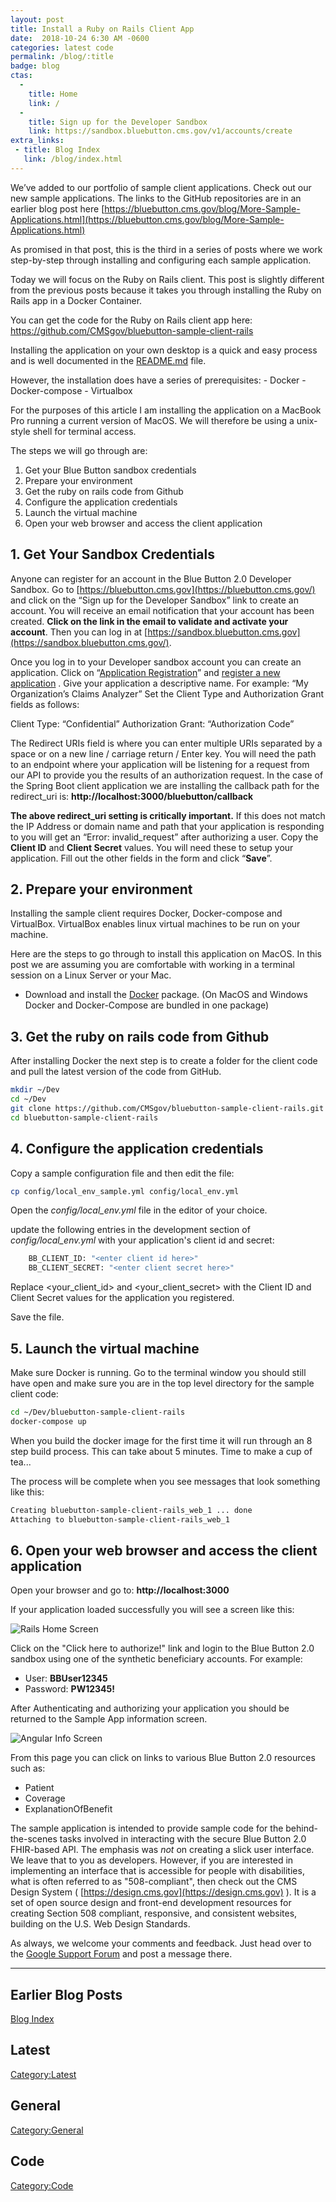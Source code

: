 ```yaml
---
layout: post
title: Install a Ruby on Rails Client App
date:  2018-10-24 6:30 AM -0600
categories: latest code
permalink: /blog/:title
badge: blog
ctas:
  -
    title: Home
    link: /
  -
    title: Sign up for the Developer Sandbox
    link: https://sandbox.bluebutton.cms.gov/v1/accounts/create
extra_links:
 - title: Blog Index
   link: /blog/index.html
---
```


We’ve added to our portfolio of sample client applications.
Check out our new sample applications. The links to the GitHub
repositories are in an earlier blog post here
[https://bluebutton.cms.gov/blog/More-Sample-Applications.html](https://bluebutton.cms.gov/blog/More-Sample-Applications.html)

As promised in that post, this is the third in a series of posts where we work step-by-step
through installing and configuring each sample application.

Today we will focus on the Ruby on Rails client. This post is slightly different from the
previous posts because it takes you through installing the Ruby on Rails app in a
Docker Container.

You can get the code for the Ruby on Rails client app here:
https://github.com/CMSgov/bluebutton-sample-client-rails

Installing the application on your own desktop is a quick and easy process and is well
documented in the [README.md](https://github.com/CMSgov/bluebutton-sample-client-rails/blob/master/README.md) file.

However, the installation does have a series of prerequisites:
    - Docker
    - Docker-compose
    - Virtualbox

For the purposes of this article I am installing the application on a MacBook Pro running
a current version of MacOS. We will therefore be using a unix-style shell for terminal access.

The steps we will go through are:
1. Get your Blue Button sandbox credentials
2. Prepare your environment
3. Get the ruby on rails code from Github
4. Configure the application credentials
5. Launch the virtual machine
6. Open your web browser and access the client application

## 1. Get Your Sandbox Credentials
Anyone can register for an account in the Blue Button 2.0 Developer Sandbox.
Go to  [https://bluebutton.cms.gov](https://bluebutton.cms.gov/)  and click on the
“Sign up for the Developer Sandbox” link to create an account.
You will receive an email notification that your account has been created.
**Click on the link in the email to validate and activate your account**.
Then you can log in at  [https://sandbox.bluebutton.cms.gov](https://sandbox.bluebutton.cms.gov/).

Once you log in to your Developer sandbox account you can create an application.
Click on “[Application Registration](https://sandbox.bluebutton.cms.gov/v1/o/applications/)”
and  [register a new application](https://sandbox.bluebutton.cms.gov/v1/o/applications/register/) .
Give your application a descriptive name. For example: “My Organization’s Claims Analyzer”
Set the Client Type and Authorization Grant fields as follows:

Client Type: “Confidential”
Authorization Grant: “Authorization Code”

The Redirect URIs field is where you can enter multiple URIs separated by a space or
on a new line / carriage return / Enter key.
You will need the path to an endpoint where your application will be listening
for a request from our API to provide you the results of an authorization request.
In the case of the Spring Boot client application we are installing the callback
path for the redirect_uri is: **http://localhost:3000/bluebutton/callback**

**The above redirect_uri setting is critically important.** If this does not match
the IP Address or domain name and path that your application is responding to you
will get an “Error: invalid_request” after authorizing a user.
Copy the **Client ID** and **Client Secret** values.
You will need these to setup your application. Fill out the other fields in the
form and click “**Save**”.

## 2. Prepare your environment
Installing the sample client requires Docker, Docker-compose and VirtualBox.
VirtualBox enables linux virtual machines to be run on your machine.

Here are the steps to go through to install this application on MacOS.
In this post we are assuming you are comfortable with working in a terminal session
on a Linux Server or your Mac.

- Download and install the [Docker](https://store.docker.com/search?type=edition&offering=community) package.
  (On MacOS and Windows Docker and Docker-Compose are bundled in one package)

## 3. Get the ruby on rails code from Github
After installing Docker the next step is to create a folder for the client code and pull
the latest version of the code from GitHub.


``` bash
mkdir ~/Dev
cd ~/Dev
git clone https://github.com/CMSgov/bluebutton-sample-client-rails.git
cd bluebutton-sample-client-rails
```

## 4. Configure the application credentials
Copy a sample configuration file and then edit the file:
``` bash
cp config/local_env_sample.yml config/local_env.yml
```
Open the *config/local_env.yml* file in the editor of your choice.

update the following entries in the development section of *config/local_env.yml* with
your application's client id and secret:

``` bash
    BB_CLIENT_ID: "<enter client id here>"
    BB_CLIENT_SECRET: "<enter client secret here>"
```

Replace <your_client_id> and <your_client_secret> with the Client ID and Client Secret
values for the application you registered.

Save the file.

## 5. Launch the virtual machine

Make sure Docker is running. Go to the terminal window you should still
have open and make sure you are in the top level directory for the sample client code:

``` bash
cd ~/Dev/bluebutton-sample-client-rails
docker-compose up
```

When you build the docker image for the first time it will run through an 8 step build
process. This can take about 5 minutes. Time to make a cup of tea...

The process will be complete when you see messages that look something like this:

``` bash
Creating bluebutton-sample-client-rails_web_1 ... done
Attaching to bluebutton-sample-client-rails_web_1
```

## 6. Open your web browser and access the client application
Open your browser and go to:
**http://localhost:3000**

If your application loaded successfully you will see a screen like this:

![Rails Home Screen](/assets/img/blog/rails-home.png)

Click on the "Click here to authorize!" link and login to the
Blue Button 2.0 sandbox using one of the synthetic beneficiary accounts.
For example:

* User: **BBUser12345**
* Password: **PW12345!**

After Authenticating and authorizing your application you should be returned to
the Sample App information screen.

![Angular Info Screen](/assets/img/blog/rails-info.png)

From this page you can click on links to various Blue Button 2.0 resources such as:
- Patient
- Coverage
- ExplanationOfBenefit

The sample application is intended to provide sample code for the behind-the-scenes tasks
involved in interacting with the secure Blue Button 2.0 FHIR-based API.
The emphasis was *not* on creating a slick user interface.
We leave that to you as developers. However, if you are interested in
implementing an interface that is accessible for people with disabilities,
what is often referred to as "508-compliant", then check out the
CMS Design System ( [https://design.cms.gov](https://design.cms.gov) ).
It is a set of open source design and front-end development resources
for creating Section 508 compliant, responsive, and consistent websites,
building on the U.S. Web Design Standards.

As always, we welcome your comments and feedback. Just head over to the
[Google Support Forum](https://groups.google.com/forum/#!forum/developer-group-for-cms-blue-button-api)
and post a message there.


---
## Earlier Blog Posts

[Blog Index](/blog/)

## Latest
[Category:Latest](/blog/category/latest.html)

## General
[Category:General](/blog/category/general.html)

## Code
[Category:Code](/blog/category/code.html)
